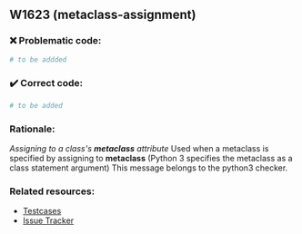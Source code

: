 ## W1623 (metaclass-assignment)

### :x: Problematic code:

```python
# to be addded
```

### :heavy_check_mark: Correct code:

```python
# to be added
```

### Rationale:

 *Assigning to a class's __metaclass__ attribute*
  Used when a metaclass is specified by assigning to __metaclass__ (Python 3
  specifies the metaclass as a class statement argument) This message belongs
  to the python3 checker.



### Related resources:

- [Testcases](#)
- [Issue Tracker](https://github.com/PyCQA/pylint/issues?q=is%3Aissue+%22metaclass-assignment%22+OR+%22W1623%22)

